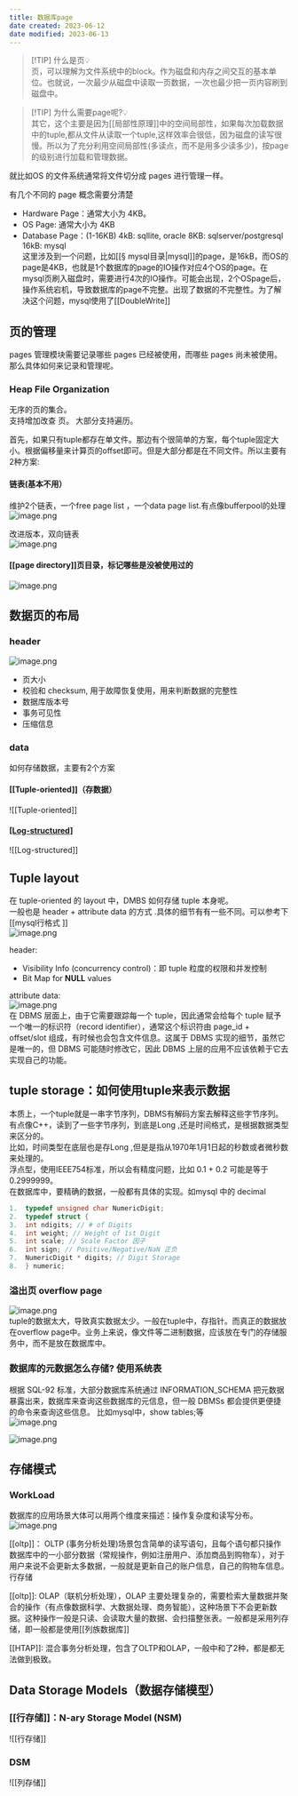 ```yaml
---
title: 数据库page
date created: 2023-06-12
date modified: 2023-06-13
---
```


> [!TIP] 什么是页💡  
>  页，可以理解为文件系统中的block。作为磁盘和内存之间交互的基本单位。也就说，一次最少从磁盘中读取一页数据，一次也最少把一页内容刷到磁盘中。

> [!TIP] 为什么需要page呢?💡  
> 其它，这个主要是因为[[局部性原理]]中的空间局部性，如果每次加载数据中的tuple,都从文件从读取一个tuple,这样效率会很低，因为磁盘的读写很慢。所以为了充分利用空间局部性(多读点，而不是用多少读多少)，按page的级别进行加载和管理数据。

就比如OS 的文件系统通常将文件切分成 pages 进行管理一样。

有几个不同的 page 概念需要分清楚

- Hardware Page：通常大小为 4KB。
- OS Page: 通常大小为 4KB
- Database Page：(1-16KB) 4kB: sqllite, oracle 8KB: sqlserver/postgresql 16kB: mysql  
这里涉及到一个问题，比如[[§ mysql目录|mysql]]的page，是16kB，而OS的page是4KB，也就是1个数据库的page的IO操作对应4个OS的page。在mysql页刷入磁盘时，需要进行4次的IO操作。可能会出现，2个OSpage后，操作系统宕机，导致数据库的page不完整。出现了数据的不完整性。为了解决这个问题，mysql使用了[[DoubleWrite]]

## 页的管理

pages 管理模块需要记录哪些 pages 已经被使用，而哪些 pages 尚未被使用。那么具体如何来记录和管理呢。

### Heap File Organization

无序的页的集合。  
支持增加改查 页。 大部分支持遍历。

首先，如果只有tuple都存在单文件。那边有个很简单的方案，每个tuple固定大小。根据偏移量来计算页的offset即可。但是大部分都是在不同文件。所以主要有2种方案:

#### 链表(基本不用）

维护2个链表，一个free page list ，一个data page list.有点像bufferpool的处理  
![image.png](http://image.clickear.top/20230612222708.png)

改进版本，双向链表  
![image.png](http://image.clickear.top/20230612223254.png)

#### [[page directory]]页目录，标记哪些是没被使用过的

![image.png](http://image.clickear.top/20230612223333.png)

## 数据页的布局

### header

![image.png](http://image.clickear.top/20230612223807.png)

+ 页大小
+ 校验和 checksum, 用于故障恢复使用，用来判断数据的完整性
+ 数据库版本号
+ 事务可见性
+ 压缩信息

### data

如何存储数据，主要有2个方案

#### [[Tuple-oriented]]（存数据）

![[Tuple-oriented]]

#### [[Log-structured]](存日志)

![[Log-structured]]

## Tuple layout

在 tuple-oriented 的 layout 中，DMBS 如何存储 tuple 本身呢。  
一般也是 header + attribute data 的方式 .具体的细节有有一些不同。可以参考下 [[mysql行格式 ]]  
![image.png](http://image.clickear.top/20230612225939.png)

header:

- Visibility Info (concurrency control)：即 tuple 粒度的权限和并发控制
- Bit Map for **NULL** values

attribute data:  
![image.png](http://image.clickear.top/20230612230016.png)  
在 DBMS 层面上，由于它需要跟踪每一个 tuple，因此通常会给每个 tuple 赋予一个唯一的标识符（record identifier），通常这个标识符由 page_id + offset/slot 组成，有时候也会包含文件信息。这属于 DBMS 实现的细节，虽然它是唯一的，但 DBMS 可能随时修改它，因此 DBMS 上层的应用不应该依赖于它去实现自己的功能。

## tuple storage：如何使用tuple来表示数据

本质上，一个tuple就是一串字节序列，DBMS有解码方案去解释这些字节序列。有点像C++，读到了一些字节序列，到底是Long ,还是时间格式，是根据数据类型来区分的。  
比如，时间类型在底层也是存Long ,但是是指从1970年1月1日起的秒数或者微秒数来处理的。  
浮点型，使用IEEE754标准，所以会有精度问题，比如 0.1 + 0.2 可能是等于0.2999999。  
在数据库中，要精确的数据，一般都有具体的实现。如mysql 中的 decimal

``` c++
1.  typedef unsigned char NumericDigit;
2.  typedef struct {
3.  int ndigits; // # of Digits 
4.  int weight; // Weight of 1st Digit
5.  int scale; // Scale Factor 因子
6.  int sign; // Positive/Negative/NaN 正负
7.  NumericDigit * digits; // Digit Storage
8.  } numeric;
```

### 溢出页 overflow page

![image.png](http://image.clickear.top/20230612230808.png)  
tuple的数据太大，导致真实数据太少。一般在tuple中，存指针。而真正的数据放在overflow page中。业务上来说，像文件等二进制数据，应该放在专门的存储服务中，而不是放在数据库中。

### 数据库的元数据怎么存储? 使用系统表

根据 SQL-92 标准，大部分数据库系统通过 INFORMATION_SCHEMA 把元数据暴露出来，数据库来查询这些数据库的元信息，但一般 DBMSs 都会提供更便捷的命令来查询这些信息。 比如mysql中，show tables;等  
![image.png](http://image.clickear.top/20230612231106.png)

![image.png](http://image.clickear.top/20230612231321.png)

## 存储模式

### WorkLoad

数据库的应用场景大体可以用两个维度来描述：操作复杂度和读写分布。  
![image.png](http://image.clickear.top/20230612231531.png)

[[oltp]]： OLTP (事务分析处理)场景包含简单的读写语句，且每个语句都只操作数据库中的一小部分数据（常规操作，例如注册用户、添加商品到购物车），对于用户来说不会更新太多数据，一般就是更新自己的账户信息，自己的购物车信息。行存储

[[oltp]]: OLAP（联机分析处理），OLAP 主要处理复杂的，需要检索大量数据并聚合的操作（有点像数据科学、大数据处理、商务智能），这种场景下不会更新数据。这种操作一般是只读、会读取大量的数据、会扫描整张表。一般都是采用列存储，即一般都是使用[[列族数据库]]

[[HTAP]]: 混合事务分析处理，包含了OLTP和OLAP，一般中和了2种，都是都无法做到极致。

## Data Storage Models（数据存储模型）

### [[行存储]]：N-ary Storage Model (NSM)

![[行存储]]

### DSM

![[列存储]]
